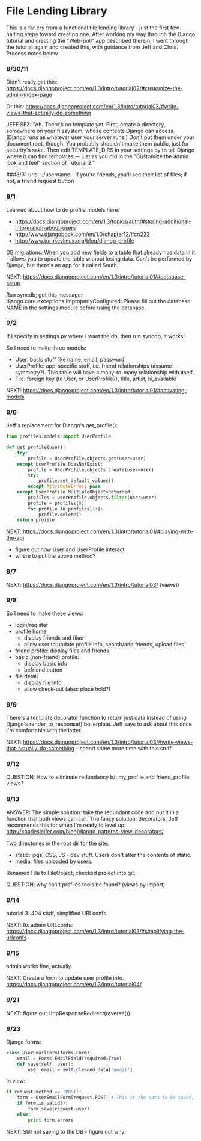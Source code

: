 File Lending Library
====================
This is a far cry from a functional file lending library - just the first few halting steps toward creating one. After working my way through the Django tutorial and creating the "Web-poll" app described therein, I went through the tutorial again and created this, with guidance from Jeff and Chris. Process notes below.

### 8/30/11
Didn't really get this: https://docs.djangoproject.com/en/1.3/intro/tutorial02/#customize-the-admin-index-page

Or this: https://docs.djangoproject.com/en/1.3/intro/tutorial03/#write-views-that-actually-do-something

JEFF SEZ: "Ah. There's no template yet. First, create a directory, somewhere on your filesystem, whose contents Django can access. (Django runs as whatever user your server runs.) Don't put them under your document root, though. You probably shouldn't make them public, just for security's sake. Then edit TEMPLATE_DIRS in your settings.py to tell Django where it can find templates -- just as you did in the "Customize the admin look and feel" section of Tutorial 2."

###8/31
urls: u/username - if you're friends, you'll see their list of files; if not, a friend request button

### 9/1
Learned about how to do profile models here: 
- https://docs.djangoproject.com/en/1.3/topics/auth/#storing-additional-information-about-users
- http://www.djangobook.com/en/1.0/chapter12/#cn222
- http://www.turnkeylinux.org/blog/django-profile

DB migrations: When you add new fields to a table that already has data in it - allows you to update the table without losing data. Can't be performed by Django, but there's an app for it called South.

NEXT: https://docs.djangoproject.com/en/1.3/intro/tutorial01/#database-setup

Ran syncdb; got this message: django.core.exceptions.ImproperlyConfigured: Please fill out the database NAME in the settings module before using the database.

### 9/2
If I specify in settings.py where I want the db, then run syncdb, it works!

So I need to make three models:
- User: basic stuff like name, email, password
- UserProfile: app-specific stuff, i.e. friend relationships (assume symmetry?). This table will have a many-to-many relationship with itself.
- File: foreign key (to User, or UserProfile?), title, artist, is_available

NEXT: https://docs.djangoproject.com/en/1.3/intro/tutorial01/#activating-models

### 9/6
Jeff's replacement for Django's get_profile():
```python
from profiles.models import UserProfile

def get_profile(user):
    try:
        profile = UserProfile.objects.get(user=user)
    except UserProfile.DoesNotExist:
        profile = UserProfile.objects.create(user=user)
        try:
            profile.set_default_values()
        except AttributeError: pass
    except UserProfile.MultipleObjectsReturned:
        profiles = UserProfile.objects.filter(user=user)
        profile = profiles[0]
        for profile in profiles[1:]:
            profile.delete()
    return profile
```
NEXT: https://docs.djangoproject.com/en/1.3/intro/tutorial01/#playing-with-the-api
- figure out how User and UserProfile interact
- where to put the above method?

### 9/7
NEXT: https://docs.djangoproject.com/en/1.3/intro/tutorial03/  (views!)

### 9/8
So I need to make these views:
- login/register
- profile home
	- display friends and files
	- allow user to update profile info, search/add friends, upload files
- friend profile: display files and friends
- basic (non-friend) profile: 
	- display basic info
	- befriend button
- file detail
	- display file info
	- allow check-out (also: place hold?)

### 9/9
There's a template decorator function to return just data instead of using Django's render_to_response() boilerplate. Jeff says to ask about this once I'm comfortable with the latter.

NEXT: https://docs.djangoproject.com/en/1.3/intro/tutorial03/#write-views-that-actually-do-something - spend some more time with this stuff.

### 9/12
QUESTION: How to eliminate redundancy b/t my_profile and friend_profile views?

### 9/13
ANSWER: The simple solution: take the redundant code and put it in a function that both views can call.
The fancy solution: decorators. Jeff recommends this for when I'm ready to level up:
http://charlesleifer.com/blog/django-patterns-view-decorators/

Two directories in the root dir for the site:
- static: jpgs, CSS, JS - dev stuff. Users don't alter the contents of static.
- media: files uploaded by users.

Renamed File to FileObject; checked project into git.

QUESTION: why can't profiles.tools be found? (views.py import)

### 9/14
tutorial 3: 404 stuff, simplified URLconfs

NEXT: fix admin URLconfs: https://docs.djangoproject.com/en/1.3/intro/tutorial03/#simplifying-the-urlconfs

### 9/15
admin works fine, actually.

NEXT: Create a form to update user profile info.
https://docs.djangoproject.com/en/1.3/intro/tutorial04/

### 9/21
NEXT: figure out HttpResponseRedirect(reverse()).

### 9/23
Django forms:
```python
class UserEmailForm(forms.Form):
	email = Forms.EMailField(required=True)
	def save(self, user):
		user.email = self.cleaned_data['email']
```
In view:
```python
if request.method == 'POST':
	form = UserEmailForm(request.POST) # This is the data to be saved, in dict form
	if form.is_valid():
		form.save(request.user)
	else:
		print form.errors
```
NEXT: Still not saving to the DB - figure out why.


